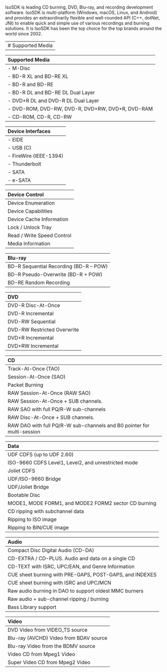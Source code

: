IsoSDK is leading CD burning, DVD, Blu-ray, and recording development software. IsoSDK is multi-platform (Windows, macOS, Linux, and Android) and provides an extraordinarily flexible and well-rounded API (C++, dotNet, JNI) to enable quick and simple use of various recordings and burning solutions. It is IsoSDK has been the top choice for the top brands around the world since 2002.

||
| :--- |
| \# Supported Media |

| Supported Media | 
| :--- |
| - M-Disc                                            | 
| - BD-R XL and BD-RE XL                              | 
| - BD-R and BD-RE                                    | 
| - BD-R DL and BD-RE DL Dual Layer                   | 
| - DVD+R DL and DVD-R DL Dual Layer                  | 
| - DVD-ROM, DVD-RW, DVD-R, DVD+RW, DVD+R, DVD-RAM    | 
| - CD-ROM, CD-R, CD-RW                               | 

| Device Interfaces |
| :--- |
| - EIDE |
| - USB (C) |
| - FireWire (IEEE-1394) |
| - Thunderbolt |
| - SATA |
| - e-SATA |

| Device Control | 
| :--- |
| Device Enumeration |
| Device Capabilities |
| Device Cache Information |
| Lock / Unlock Tray |
| Read / Write Speed Control |
| Media Information |

| Blu-ray |
| :--- |
| BD-R Sequential Recording (BD-R – POW)
| BD-R Pseudo-Overwrite (BD-R + POW)
| BD-RE Random Recording

| DVD |
| :--- |
| DVD-R Disc-At-Once
| DVD-R Incremental
| DVD-RW Sequential
| DVD-RW Restricted Overwrite
| DVD+R Incremental
| DVD+RW Incremental

| CD |
| :--- |
| Track-At-Once (TAO)
| Session-At-Once (SAO)
| Packet Burning
| RAW Session-At-Once (RAW SAO)
| RAW Session-At-Once + SUB channels.
| RAW SAO with full PQ/R-W sub-channels
| RAW Disc-At-Once + SUB channels.
| RAW DAO with full PQ/R-W sub-channels and B0 pointer for multi-session

| Data |
| :--- |
| UDF CDFS (up to UDF 2.60)
| ISO-9660 CDFS Level1, Level2, and unrestricted mode
| Joliet CDFS
| UDF/ISO-9660 Bridge
| UDF/Joliet Bridge
| Bootable Disc
| MODE1, MODE FORM1, and MODE2 FORM2 sector CD burning
| CD ripping with subchannel data
| Ripping to ISO image
| Ripping to BIN/CUE image

| Audio |
| :--- |
| Compact Disc Digital Audio (CD-DA)
| CD-EXTRA / CD-PLUS. Audio and data on a single CD
| CD-TEXT with ISRC, UPC/EAN, and Genre Information
| CUE sheet burning with PRE-GAPS, POST-GAPS, and INDEXES
| CUE sheet burning with ISRC and UPC/MCN
| Raw audio burning in DAO to support oldest MMC burners
| Raw audio + sub-channel ripping / burning
| Bass Library support

| Video |
| :--- |
| DVD Video from VIDEO_TS source
| Blu-ray (AVCHD) Video from BDAV source
| Blu-ray Video from the BDMV source
| Video CD from Mpeg1 Video
| Super Video CD from Mpeg2 Video
